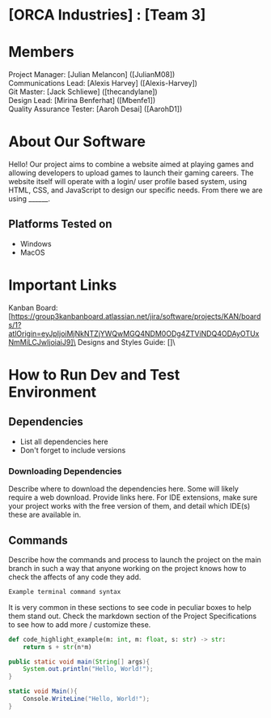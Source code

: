 # [ORCA Industries] : [Team 3]
# Members
Project Manager: [Julian Melancon] ([JulianM08])\
Communications Lead: [Alexis Harvey] ([Alexis-Harvey])\
Git Master: [Jack Schliewe] ([thecandylane])\
Design Lead: [Mirina Benferhat] ([Mbenfe1])\
Quality Assurance Tester: [Aaroh Desai] ([AarohD1])

# About Our Software

Hello! Our project aims to combine a website aimed at playing games and allowing developers to upload games to launch their gaming careers. The website itself will operate with a login/ user profile based system, using HTML, CSS, and JavaScript to design our specific needs. From there we are using ______. 

## Platforms Tested on
- Windows
- MacOS
# Important Links
Kanban Board: [https://group3kanbanboard.atlassian.net/jira/software/projects/KAN/boards/1?atlOrigin=eyJpIjoiMjNkNTZjYWQwMGQ4NDM0ODg4ZTViNDQ4ODAyOTUxNmMiLCJwIjoiaiJ9]\
Designs and Styles Guide: []\

# How to Run Dev and Test Environment

## Dependencies
- List all dependencies here
- Don't forget to include versions
### Downloading Dependencies
Describe where to download the dependencies here. Some will likely require a web download. Provide links here. For IDE extensions, make sure your project works with the free version of them, and detail which IDE(s) these are available in. 

## Commands
Describe how the commands and process to launch the project on the main branch in such a way that anyone working on the project knows how to check the affects of any code they add.

```sh
Example terminal command syntax
```

It is very common in these sections to see code in peculiar boxes to help them stand out. Check the markdown section of the Project Specifications to see how to add more / customize these.

```python
def code_highlight_example(m: int, m: float, s: str) -> str:
	return s + str(n*m)
```

```java
public static void main(String[] args){
	System.out.println("Hello, World!");
}
```

```c#
static void Main(){
	Console.WriteLine("Hello, World!");
}
```
